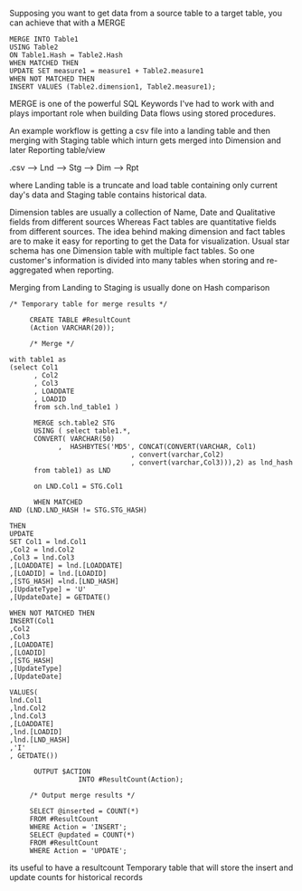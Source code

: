 Supposing you want to get data from a source table to a target table, you can achieve that with a MERGE 

```
MERGE INTO Table1 
USING Table2 
ON Table1.Hash = Table2.Hash
WHEN MATCHED THEN 
UPDATE SET measure1 = measure1 + Table2.measure1
WHEN NOT MATCHED THEN 
INSERT VALUES (Table2.dimension1, Table2.measure1);
```

MERGE is one of the powerful SQL Keywords I've had to work with and plays important role when building Data flows using stored procedures.

An example workflow is getting a csv file into a landing table and then merging with Staging table which inturn gets merged into Dimension and later Reporting table/view

.csv --> Lnd --> Stg --> Dim --> Rpt  

where Landing table is a truncate and load table containing only current day's data and Staging table contains historical data.

Dimension tables are usually a collection of Name, Date and Qualitative fields from different sources Whereas Fact tables are quantitative fields from different sources. The idea behind making dimension and fact tables are to make it easy for reporting to get the Data for visualization. Usual star schema has one Dimension table with multiple fact tables. So one customer's information is divided into many tables when storing and re-aggregated when reporting.

Merging from Landing to Staging is usually done on Hash comparison

```
/* Temporary table for merge results */

     CREATE TABLE #ResultCount
     (Action VARCHAR(20));
   
	 /* Merge */

with table1 as 
(select Col1
      , Col2
      , Col3
	  , LOADDATE
      , LOADID
	  from sch.lnd_table1 )
	  
	  MERGE sch.table2 STG
	  USING ( select table1.*,
	  CONVERT( VARCHAR(50)
            ,  HASHBYTES('MD5', CONCAT(CONVERT(VARCHAR, Col1)
                              , convert(varchar,Col2)
                              , convert(varchar,Col3))),2) as lnd_hash 
	  from table1) as LND
	 
	  on LND.Col1 = STG.Col1
	 
	  WHEN MATCHED 
AND (LND.LND_HASH != STG.STG_HASH)

THEN 
UPDATE
SET Col1 = lnd.Col1
,Col2 = lnd.Col2
,Col3 = lnd.Col3
,[LOADDATE] = lnd.[LOADDATE]
,[LOADID] = lnd.[LOADID]
,[STG_HASH] =lnd.[LND_HASH]
,[UpdateType] = 'U'
,[UpdateDate] = GETDATE()

WHEN NOT MATCHED THEN 
INSERT(Col1
,Col2
,Col3
,[LOADDATE] 
,[LOADID] 
,[STG_HASH] 
,[UpdateType] 
,[UpdateDate] 

VALUES(
lnd.Col1
,lnd.Col2
,lnd.Col3
,[LOADDATE]
,lnd.[LOADID]
,lnd.[LND_HASH]
,'I'
, GETDATE())
	  
	  OUTPUT $ACTION
                 INTO #ResultCount(Action);

	 /* Output merge results */

     SELECT @inserted = COUNT(*)
     FROM #ResultCount
     WHERE Action = 'INSERT';
     SELECT @updated = COUNT(*)
     FROM #ResultCount
     WHERE Action = 'UPDATE';

```

its useful to have a resultcount Temporary table that will store the insert and update counts for historical records